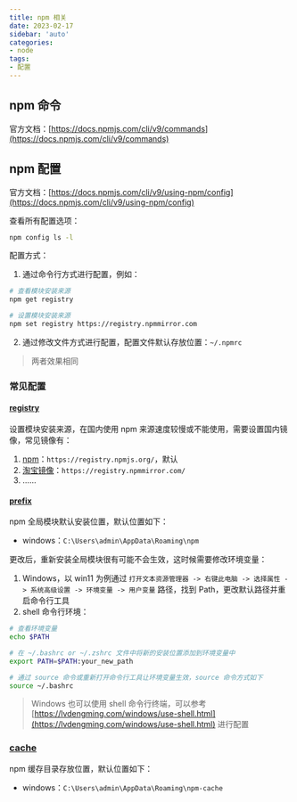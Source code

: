 ```yaml
---
title: npm 相关
date: 2023-02-17
sidebar: 'auto'
categories:
- node
tags:
- 配置
---
```


## npm 命令

官方文档：[https://docs.npmjs.com/cli/v9/commands](https://docs.npmjs.com/cli/v9/commands)

## npm 配置

官方文档：[https://docs.npmjs.com/cli/v9/using-npm/config](https://docs.npmjs.com/cli/v9/using-npm/config)

查看所有配置选项：

```sh
npm config ls -l
```

配置方式：

1. 通过命令行方式进行配置，例如：

```sh
# 查看模块安装来源
npm get registry

# 设置模块安装来源
npm set registry https://registry.npmmirror.com
```

2. 通过修改文件方式进行配置，配置文件默认存放位置：`~/.npmrc`

> 两者效果相同

### 常见配置

#### [registry](https://docs.npmjs.com/cli/v9/using-npm/config#registry)

设置模块安装来源，在国内使用 npm 来源速度较慢或不能使用，需要设置国内镜像，常见镜像有：

1. [npm](https://www.npmjs.com/)：`https://registry.npmjs.org/`，默认
2. [淘宝镜像](https://npmmirror.com/)：`https://registry.npmmirror.com/`
3. ……

#### [prefix](https://docs.npmjs.com/cli/v9/using-npm/config#prefix)

npm 全局模块默认安装位置，默认位置如下：

+ windows：`C:\Users\admin\AppData\Roaming\npm`

更改后，重新安装全局模块很有可能不会生效，这时候需要修改环境变量：

1. Windows，以 win11 为例通过 `打开文本资源管理器 -> 右键此电脑 -> 选择属性 -> 系统高级设置 -> 环境变量 -> 用户变量` 路径，找到 Path，更改默认路径并重启命令行工具
2. shell 命令行环境：

```sh
# 查看环境变量
echo $PATH

# 在 ~/.bashrc or ~/.zshrc 文件中将新的安装位置添加到环境变量中
export PATH=$PATH:your_new_path

# 通过 source 命令或重新打开命令行工具让环境变量生效，source 命令方式如下
source ~/.bashrc
```

> Windows 也可以使用 shell 命令行终端，可以参考 [https://lvdengming.com/windows/use-shell.html](https://lvdengming.com/windows/use-shell.html) 进行配置

### [cache](https://docs.npmjs.com/cli/v9/using-npm/config#registry)

npm 缓存目录存放位置，默认位置如下：

+ windows：`C:\Users\admin\AppData\Roaming\npm-cache`
